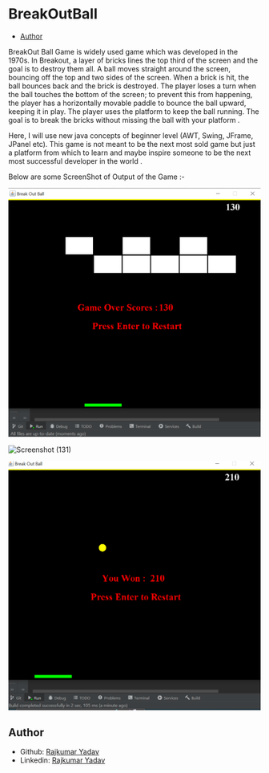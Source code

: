 # BreakOutBall
* [Author](#author)

BreakOut Ball Game is widely used game which was developed in the 1970s. In Breakout, a
layer of bricks lines the top third of the screen and the goal is to destroy them all. A ball
moves straight around the screen, bouncing off the top and two sides of the screen. When a
brick is hit, the ball bounces back and the brick is destroyed. The player loses a turn when
the ball touches the bottom of the screen; to prevent this from happening, the player has a
horizontally movable paddle to bounce the ball upward, keeping it in play. The player uses
the platform to keep the ball running. The goal is to break the bricks without missing the
ball with your platform .

Here, I will use new java concepts of beginner level (AWT, Swing, JFrame, JPanel etc).
This game is not meant to be the next most sold game but just a platform from which to
learn and maybe inspire someone to be the next most successful developer in the world .

Below are some ScreenShot of Output of the Game :- 

![Screenshot (132)](https://github.com/itsyadavRajkumar/Break-Out-Ball/blob/main/Image/Game%20Over.png)



![Screenshot (131)](https://user-images.githubusercontent.com/77102131/128479346-06f08645-60f0-4b9f-a54f-fcc418cc9036.png)



![Screenshot (130)](https://github.com/itsyadavRajkumar/Break-Out-Ball/blob/main/Image/Game%20Won.png)


## Author

- Github: [Rajkumar Yadav](https://github.com/itsyadavRajkumar)
- Linkedin: [Rajkumar Yadav](https://www.linkedin.com/in/itsrajkumar/)
